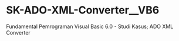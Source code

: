 # SK-ADO-XML-Converter__VB6
Fundamental Pemrograman Visual Basic 6.0 - Studi Kasus; ADO XML Converter
